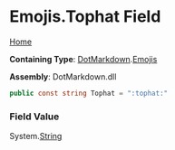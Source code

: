 # Emojis\.Tophat Field

[Home](../../../README.md)

**Containing Type**: [DotMarkdown](../../README.md)\.[Emojis](../README.md)

**Assembly**: DotMarkdown\.dll

```csharp
public const string Tophat = ":tophat:"
```

### Field Value

System\.[String](https://docs.microsoft.com/en-us/dotnet/api/system.string)